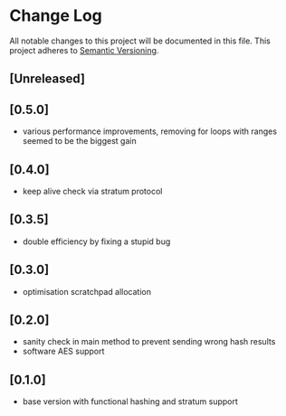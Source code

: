 # Change Log
All notable changes to this project will be documented in this file.
This project adheres to [Semantic Versioning](http://semver.org/).

## [Unreleased]

## [0.5.0]
- various performance improvements, removing for loops with ranges seemed to be
  the biggest gain

## [0.4.0]
- keep alive check via stratum protocol

## [0.3.5]
- double efficiency by fixing a stupid bug

## [0.3.0]
- optimisation scratchpad allocation

## [0.2.0]
- sanity check in main method to prevent sending wrong hash results
- software AES support

## [0.1.0]
- base version with functional hashing and stratum support
